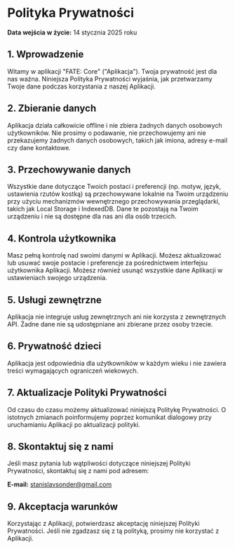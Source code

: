 # Polityka Prywatności

**Data wejścia w życie:** 14 stycznia 2025 roku

## 1. Wprowadzenie

Witamy w aplikacji "FATE: Core" ("Aplikacja"). Twoja prywatność jest dla nas ważna. Niniejsza Polityka Prywatności wyjaśnia, jak przetwarzamy Twoje dane podczas korzystania z naszej Aplikacji.

## 2. Zbieranie danych

Aplikacja działa całkowicie offline i nie zbiera żadnych danych osobowych użytkowników. Nie prosimy o podawanie, nie przechowujemy ani nie przekazujemy żadnych danych osobowych, takich jak imiona, adresy e-mail czy dane kontaktowe.

## 3. Przechowywanie danych

Wszystkie dane dotyczące Twoich postaci i preferencji (np. motyw, język, ustawienia rzutów kostką) są przechowywane lokalnie na Twoim urządzeniu przy użyciu mechanizmów wewnętrznego przechowywania przeglądarki, takich jak Local Storage i IndexedDB. Dane te pozostają na Twoim urządzeniu i nie są dostępne dla nas ani dla osób trzecich.

## 4. Kontrola użytkownika

Masz pełną kontrolę nad swoimi danymi w Aplikacji. Możesz aktualizować lub usuwać swoje postacie i preferencje za pośrednictwem interfejsu użytkownika Aplikacji. Możesz również usunąć wszystkie dane Aplikacji w ustawieniach swojego urządzenia.

## 5. Usługi zewnętrzne

Aplikacja nie integruje usług zewnętrznych ani nie korzysta z zewnętrznych API. Żadne dane nie są udostępniane ani zbierane przez osoby trzecie.

## 6. Prywatność dzieci

Aplikacja jest odpowiednia dla użytkowników w każdym wieku i nie zawiera treści wymagających ograniczeń wiekowych.

## 7. Aktualizacje Polityki Prywatności

Od czasu do czasu możemy aktualizować niniejszą Politykę Prywatności. O istotnych zmianach poinformujemy poprzez komunikat dialogowy przy uruchamianiu Aplikacji po aktualizacji polityki.

## 8. Skontaktuj się z nami

Jeśli masz pytania lub wątpliwości dotyczące niniejszej Polityki Prywatności, skontaktuj się z nami pod adresem:

**E-mail:** [stanislavsonder@gmail.com](mailto:stanislavsonder@gmail.com)

## 9. Akceptacja warunków

Korzystając z Aplikacji, potwierdzasz akceptację niniejszej Polityki Prywatności. Jeśli nie zgadzasz się z tą polityką, prosimy nie korzystać z Aplikacji.
